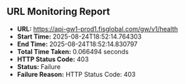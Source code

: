 ## URL Monitoring Report

- **URL:** https://api-gw1-prod1.fisglobal.com/gw/v1/health
- **Start Time:** 2025-08-24T18:52:14.764303
- **End Time:** 2025-08-24T18:52:14.830797
- **Total Time Taken:** 0.066494 seconds
- **HTTP Status Code:** 403
- **Status:** Failure
- **Failure Reason:** HTTP Status Code: 403
